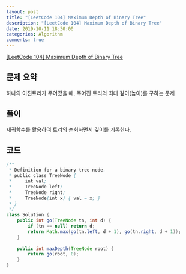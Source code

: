 ```yaml
---
layout: post
title: "[LeetCode 104] Maximum Depth of Binary Tree"
description: "[LeetCode 104] Maximum Depth of Binary Tree"
date: 2019-10-11 18:30:00
categories: Algorithm
comments: true
---
```

[[LeetCode 104] Maximum Depth of Binary Tree](https://leetcode.com/problems/maximum-depth-of-binary-tree/)

## 문제 요약

하나의 이진트리가 주어졌을 때, 주어진 트리의 최대 깊이(높이)를 구하는 문제

## 풀이

재귀함수를 활용하여 트리의 순회하면서 깊이를 기록한다.  

## 코드

```Java
/**
 * Definition for a binary tree node.
 * public class TreeNode {
 *     int val;
 *     TreeNode left;
 *     TreeNode right;
 *     TreeNode(int x) { val = x; }
 * }
 */
class Solution {
    public int go(TreeNode tn, int d) {
        if (tn == null) return d;
        return Math.max(go(tn.left, d + 1), go(tn.right, d + 1));
    }
    
    public int maxDepth(TreeNode root) {
        return go(root, 0);
    }
}
```